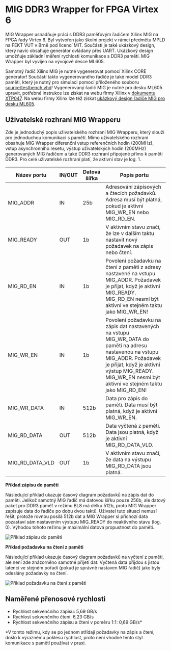 # MIG DDR3 Wrapper for FPGA Virtex 6

MIG Wrapper usnadňuje práci s DDR3 paměťovým řadičem Xilinx MIG na FPGA řady Virtex 6. Byl vytvořen jako školní projekt v rámci předmětu MPLD na FEKT VUT v Brně pod licencí MIT. Součástí je také ukázkový design, který navíc obsahuje generátor ovládaný přes UART. Ukázkový design umožňuje základní měření rychlosti komunikace s DDR3 pamětí. MIG Wrapper byl vyvíjen na vývojové desce ML605.

Samotný řadič Xilinx MIG je nutné vygenerovat pomocí Xilinx CORE generator! Součástí takto vygenerovaného řadiče je také model DDR3 paměti, který je nutný pro simulaci pomocí přiloženého souboru [source/testbench.vhd](source/testbench.vhd)! Vygenerovaný řadič MIG je nutné pro desku ML605 upravit, potřebné instrukce lze získat na webu firmy Xilinx v [dokumentu XTP047](http://www.xilinx.com/support/documentation/boards_and_kits/xtp047.pdf). Na webu firmy Xilinx lze též získat [ukázkový design řadiče MIG pro desku ML605](http://www.xilinx.com/products/boards-and-kits/ek-v6-ml605-g.html#documentation).

## Uživatelské rozhraní MIG Wrapperu

Zde je jednoduchý popis uživatelského rozhraní MIG Wrapperu, který slouží pro jednoduchou komunikaci s pamětí. Mimo uživatelského rozhraní obsahuje MIG Wrapper diferenční vstup referenčních hodin (200MHz), vstup asynchronního resetu, výstup uživatelských hodin (200MHz) generovaných MIG řadičem a také DDR3 rozhraní připojené přímo k paměti DDR3. Pro celé uživatelské rozhraní platí, že aktivní stav je log. 1.

Název portu | IN/OUT | Datová šířka | Popis portu
--- | --- | --- | ---
MIG_ADDR | IN | 25b | Adresování zápisových a čtecích požadavků. Adresa musí být platná, pokud je aktivní MIG_WR_EN nebo MIG_RD_EN.
MIG_READY | OUT | 1b | V aktivním stavu značí, že lze v dalším taktu nastavit nový požadavek na zápis nebo čtení.
MIG_RD_EN | IN | 1b | Povolení požadavku na čtení z paměti z adresy nastavené na vstupu MIG_ADDR. Požadavek je přijat, když je aktivní MIG_READY. MIG_RD_EN nesmí být aktivní ve stejném taktu jako MIG_WR_EN!
MIG_WR_EN | IN | 1b | Povolení požadavku na zápis dat nastavených na vstupu MIG_WR_DATA do paměti na adresu nastavenou na vstupu MIG_ADDR. Požadavek je přijat, když je aktivní výstup MIG_READY. MIG_WR_EN nesmí být aktivní ve stejném taktu jako MIG_RD_EN!
MIG_WR_DATA | IN | 512b | Data pro zápis do paměti. Data musí být platná, když je aktivní MIG_WR_EN.
MIG_RD_DATA | OUT | 512b | Data vyčtená z paměti. Data jsou platná, když je aktivní MIG_RD_DATA_VLD.
MIG_RD_DATA_VLD | OUT | 1b | V aktivním stavu značí, že data na výstupu MIG_RD_DATA jsou platná.

**Příklad zápisu do paměti**

Následující příklad ukazuje časový diagram požadavků na zápis dat do paměti. Jelikož samotný MIG řadič má datovou šířku pouze 256b, ale datový paket pro DDR3 paměť v režimu BL8 má délku 512b, proto MIG Wrapper zapisuje data do řadiče po dobu dvou taktů. Uživatel tuto situaci nemusí řešit, protože rovnou posílá 512b dat a MIG Wrapper si příchozí data pozastaví sám nastavením výstupu MIG_READY do neaktivního stavu (log. 0). Výhodou tohoto režimu je maximální datová propustnost do paměti.

![Příklad zápisu do paměti](https://rawgit.com/jakubcabal/mig_ddr3_wrapper_virtex6/master/docs/images/write.svg)

**Příklad požadavku na čtení z paměti**

Následující příklad ukazuje časový diagram požadavků na vyčtení z paměti, ale není zde znázorněno samotné přijetí dat. Vyčtená data příjdou s jistou latencí ve stejném pořadí (pokud je správně nastaven MIG řadič) jako byly odeslány požadavky na čtení.

![Příklad požadavku na čtení z paměti](https://rawgit.com/jakubcabal/mig_ddr3_wrapper_virtex6/master/docs/images/read.svg)

## Naměřené přenosové rychlosti

* Rychlost sekvenčního zápisu: 5,69 GB/s
* Rychlost sekvenčního čtení: 6,23 GB/s
* Rychlost sekvenčního zápisu a čtení v poměru 1:1: 0,69 GB/s*

*V tomto režimu, kdy se po jednom střídají požadavky na zápis a čtení, došlo k výraznému poklesu rychlost, proto není vhodné tento styl komunikace s pamětí používat v praxi.
